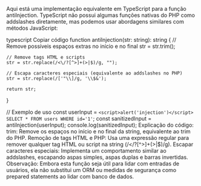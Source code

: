 Aqui está uma implementação equivalente em TypeScript para a função antiInjection. TypeScript não possui algumas funções nativas do PHP como addslashes diretamente, mas podemos usar abordagens similares com métodos JavaScript:

typescript
Copiar código
function antiInjection(str: string): string {
    // Remove possíveis espaços extras no início e no final
    str = str.trim();

    // Remove tags HTML e scripts
    str = str.replace(/<\/?[^>]+(>|$)/g, "");

    // Escapa caracteres especiais (equivalente ao addslashes no PHP)
    str = str.replace(/['"\\]/g, '\\$&');

    return str;
}

// Exemplo de uso
const userInput = `<script>alert('injection')</script> SELECT * FROM users WHERE id='1'`;
const sanitizedInput = antiInjection(userInput);
console.log(sanitizedInput);
Explicação do código:
trim: Remove os espaços no início e no final da string, equivalente ao trim do PHP.
Remoção de tags HTML e PHP: Usa uma expressão regular para remover qualquer tag HTML ou script na string (/<\/?[^>]+(>|$)/g).
Escapar caracteres especiais: Implementa um comportamento similar ao addslashes, escapando aspas simples, aspas duplas e barras invertidas.
Observação:
Embora esta função seja útil para lidar com entradas de usuários, ela não substitui um ORM ou medidas de segurança como prepared statements ao lidar com banco de dados.
